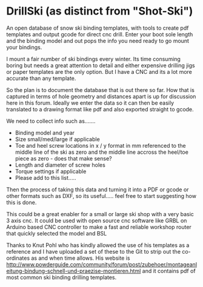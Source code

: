 # DrillSki (as distinct from "Shot-Ski")
An open database of snow ski binding templates, with tools to create pdf templates and output gcode for direct cnc drill. Enter your boot sole length and the binding model and out pops the info you need ready to go mount your bindings.

I mount a fair number of ski bindings every winter. Its time consuming boring but needs a great attention to detail and either expensive drilling jigs or paper templates are the only option. But I have a CNC and its a lot more accurate than any template.

So the plan is to document the database that is out there so far. How that is captured in terms of hole geometry and distances apart is up for discussion here in this forum. Ideally we enter the data so it can then be easily translated to a drawing format like pdf and also exported straight to gcode.

We need to collect info such as.......

  * Binding model and year
  * Size small/med/large if applicable
  * Toe and heel screw locations in x / y format in mm referenced to the middle line of the ski as zero and the middle line accross the heel/toe piece as zero - does that make sense?
  * Length and diameter of screw holes 
  * Torque settings if applicable
  * Please add to this list.....
    
Then the process of taking this data and turning it into a PDF or gcode or other formats such as DXF, so its useful..... feel free to start suggesting how this is done.

This could be a great enabler for a small or large ski shop with a very basic 3 axis cnc. It could be used with open source cnc software like GRBL on Arduino based CNC controller to make a fast and reliable workshop router that quickly selected the model and BSL

Thanks to Knut Pohl who has kindly allowed the use of his templates as a reference and I have uploaded a set of these to the Git to strip out the co-ordinates as and when time allows. His website is http://www.powderguide.com/community/forum/post/zubehoer/montageanleitung-bindung-schnell-und-praezise-montieren.html and it contains pdf of most common ski binding drilling templates.
